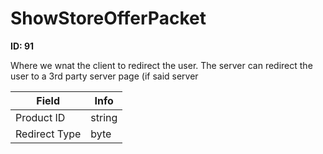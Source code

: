# ShowStoreOfferPacket

__ID: 91__

Where we wnat the client to redirect the user. The server can redirect the user to a 3rd party server page (if said server

<table><thead><tr><th>Field</th><th>Info</th></tr></thead><tbody>
<tr><td>Product ID</td><td>string</td></tr>
<tr><td>Redirect Type</td><td>byte</td></tr>
</tbody></table>